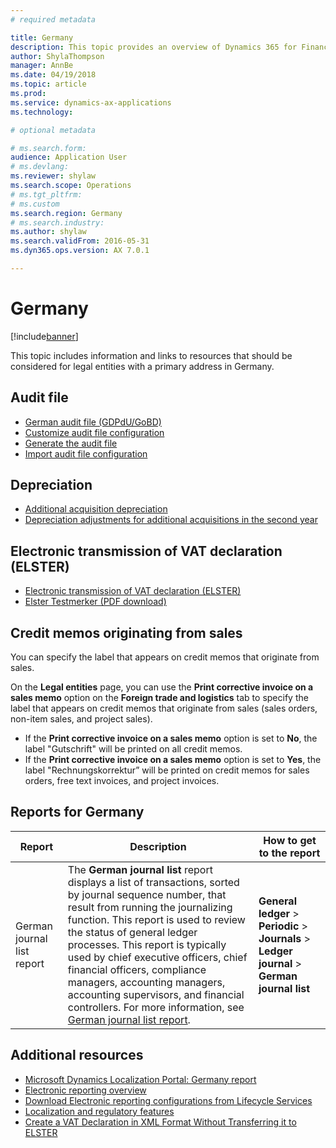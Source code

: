 ```yaml
---
# required metadata

title: Germany
description: This topic provides an overview of Dynamics 365 for Finance and Operations functionality that is specific to Germany.
author: ShylaThompson
manager: AnnBe
ms.date: 04/19/2018
ms.topic: article
ms.prod: 
ms.service: dynamics-ax-applications
ms.technology: 

# optional metadata

# ms.search.form:
audience: Application User
# ms.devlang: 
ms.reviewer: shylaw
ms.search.scope: Operations
# ms.tgt_pltfrm: 
# ms.custom
ms.search.region: Germany
# ms.search.industry: 
ms.author: shylaw
ms.search.validFrom: 2016-05-31
ms.dyn365.ops.version: AX 7.0.1

---
```


# Germany

[!include[banner](../includes/banner.md)]

This topic includes information and links to resources that should be considered for legal entities with a primary address in Germany.

## Audit file
- [German audit file (GDPdU/GoBD)](emea-deu-gdpdu-audit-data-export.md)
- [Customize audit file configuration](tasks/customize-german-audit-file-configuration.md)
- [Generate the audit file](tasks/german-audit-file.md)
- [Import audit file configuration](tasks/import-german-audit-file-configuration.md)

## Depreciation
-   [Additional acquisition depreciation](emea-deu-additional-acquisition-depreciation.md)
-   [Depreciation adjustments for additional acquisitions in the second year](tasks/de-00002-depreciation.md)

## Electronic transmission of VAT declaration (ELSTER)
- [Electronic transmission of VAT declaration (ELSTER)](tasks/de-00003-electronic-transmission-elster.md)
- [Elster Testmerker (PDF download)](https://msdnshared.blob.core.windows.net/media/2018/04/Dyn365_ElsterTestmerker.pdf)

## Credit memos originating from sales
You can specify the label that appears on credit memos that originate from sales.

On the **Legal entities** page, you can use the **Print corrective invoice on a sales memo** option on the **Foreign trade and logistics** tab to specify the label that appears on credit memos that originate from sales (sales orders, non-item sales, and project sales).

-   If the **Print corrective invoice on a sales memo** option is set to **No**, the label "Gutschrift" will be printed on all credit memos.
-   If the **Print corrective invoice on a sales memo** option is set to **Yes**, the label "Rechnungskorrektur” will be printed on credit memos for sales orders, free text invoices, and project invoices.


## Reports for Germany

| Report                     |  Description  |How to get to the report |
|----------------------------|--------------------------|----------------------------------------|
|German journal list report|The **German journal list** report displays a list of transactions, sorted by journal sequence number, that result from running the journalizing function. This report is used to review the status of general ledger processes. This report is typically used by chief executive officers, chief financial officers, compliance managers, accounting managers, accounting supervisors, and financial controllers. For more information, see [German journal list report](emea-deu-journal-list-report.md).|  **General ledger** > **Periodic** > **Journals** > **Ledger journal** > **German journal list**|

## Additional resources
- [Microsoft Dynamics Localization Portal: Germany report](https://mbs.microsoft.com/files/customer/AX/Support/supportnews/Germany.html)
- [Electronic reporting overview](../../dev-itpro/analytics/general-electronic-reporting.md)
- [Download Electronic reporting configurations from Lifecycle Services](../../dev-itpro/analytics/download-electronic-reporting-configuration-lcs.md)
- [Localization and regulatory features](../../dev-itpro/lcs-solutions/country-region.md?toc=/fin-and-ops/toc.json)
- [Create a VAT Declaration in XML Format Without Transferring it to ELSTER](https://mbs.microsoft.com/customersource/Global/AX/learning/documentation/white-papers/VATdeclarationXMLELSTER)
